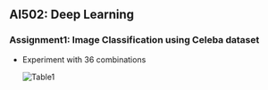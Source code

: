 ## AI502: Deep Learning  

### Assignment1: Image Classification using Celeba dataset  
- Experiment with 36 combinations  
  
  ![Table1](https://user-images.githubusercontent.com/43376853/119230264-6d48c800-bb56-11eb-86be-e015677f5b73.png)
